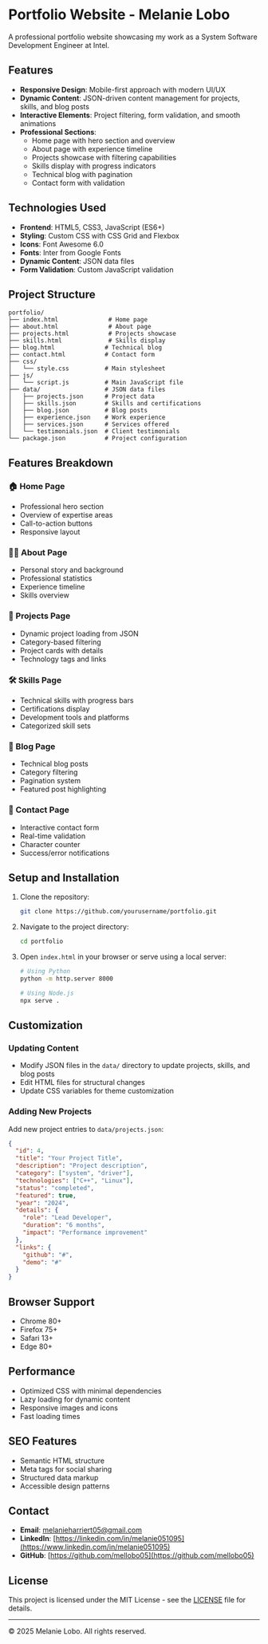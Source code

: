 # Portfolio Website - Melanie Lobo

A professional portfolio website showcasing my work as a System Software Development Engineer at Intel.

## Features

- **Responsive Design**: Mobile-first approach with modern UI/UX
- **Dynamic Content**: JSON-driven content management for projects, skills, and blog posts
- **Interactive Elements**: Project filtering, form validation, and smooth animations
- **Professional Sections**:
  - Home page with hero section and overview
  - About page with experience timeline
  - Projects showcase with filtering capabilities
  - Skills display with progress indicators
  - Technical blog with pagination
  - Contact form with validation

## Technologies Used

- **Frontend**: HTML5, CSS3, JavaScript (ES6+)
- **Styling**: Custom CSS with CSS Grid and Flexbox
- **Icons**: Font Awesome 6.0
- **Fonts**: Inter from Google Fonts
- **Dynamic Content**: JSON data files
- **Form Validation**: Custom JavaScript validation

## Project Structure

```
portfolio/
├── index.html              # Home page
├── about.html              # About page
├── projects.html           # Projects showcase
├── skills.html             # Skills display
├── blog.html              # Technical blog
├── contact.html           # Contact form
├── css/
│   └── style.css          # Main stylesheet
├── js/
│   └── script.js          # Main JavaScript file
├── data/                  # JSON data files
│   ├── projects.json      # Project data
│   ├── skills.json        # Skills and certifications
│   ├── blog.json          # Blog posts
│   ├── experience.json    # Work experience
│   ├── services.json      # Services offered
│   └── testimonials.json  # Client testimonials
└── package.json           # Project configuration
```

## Features Breakdown

### 🏠 Home Page
- Professional hero section
- Overview of expertise areas
- Call-to-action buttons
- Responsive layout

### 👨‍💻 About Page
- Personal story and background
- Professional statistics
- Experience timeline
- Skills overview

### 🚀 Projects Page
- Dynamic project loading from JSON
- Category-based filtering
- Project cards with details
- Technology tags and links

### 🛠️ Skills Page
- Technical skills with progress bars
- Certifications display
- Development tools and platforms
- Categorized skill sets

### 📝 Blog Page
- Technical blog posts
- Category filtering
- Pagination system
- Featured post highlighting

### 📧 Contact Page
- Interactive contact form
- Real-time validation
- Character counter
- Success/error notifications

## Setup and Installation

1. Clone the repository:
   ```bash
   git clone https://github.com/yourusername/portfolio.git
   ```

2. Navigate to the project directory:
   ```bash
   cd portfolio
   ```

3. Open `index.html` in your browser or serve using a local server:
   ```bash
   # Using Python
   python -m http.server 8000
   
   # Using Node.js
   npx serve .
   ```

## Customization

### Updating Content
- Modify JSON files in the `data/` directory to update projects, skills, and blog posts
- Edit HTML files for structural changes
- Update CSS variables for theme customization

### Adding New Projects
Add new project entries to `data/projects.json`:
```json
{
  "id": 4,
  "title": "Your Project Title",
  "description": "Project description",
  "category": ["system", "driver"],
  "technologies": ["C++", "Linux"],
  "status": "completed",
  "featured": true,
  "year": "2024",
  "details": {
    "role": "Lead Developer",
    "duration": "6 months",
    "impact": "Performance improvement"
  },
  "links": {
    "github": "#",
    "demo": "#"
  }
}
```

## Browser Support

- Chrome 80+
- Firefox 75+
- Safari 13+
- Edge 80+

## Performance

- Optimized CSS with minimal dependencies
- Lazy loading for dynamic content
- Responsive images and icons
- Fast loading times

## SEO Features

- Semantic HTML structure
- Meta tags for social sharing
- Structured data markup
- Accessible design patterns

## Contact

- **Email**: [melanieharriert05@gmail.com](mailto:melanieharriet05@gmail.com)
- **LinkedIn**: [https://linkedin.com/in/melanie051095](https://www.linkedin.com/in/melanie051095)
- **GitHub**: [https://github.com/mellobo05](https://github.com/mellobo05)

## License

This project is licensed under the MIT License - see the [LICENSE](LICENSE) file for details.

---

© 2025 Melanie Lobo. All rights reserved.
